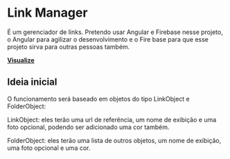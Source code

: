 # Link Manager

É um gerenciador de links. Pretendo usar Angular e Firebase nesse projeto, o Angular para agilizar o desenvolvimento e o Fire base para que esse projeto sirva para outras pessoas também.

**[Visualize](/src)**

## Ideia inicial
O funcionamento será baseado em objetos do tipo LinkObject e FolderObject:

LinkObject: eles terão uma url de referência, um nome de exibição e uma foto opcional, podendo ser adicionado uma cor também.

FolderObject: eles terão uma lista de outros objetos, um nome de exibição, uma foto opcional e uma cor.
